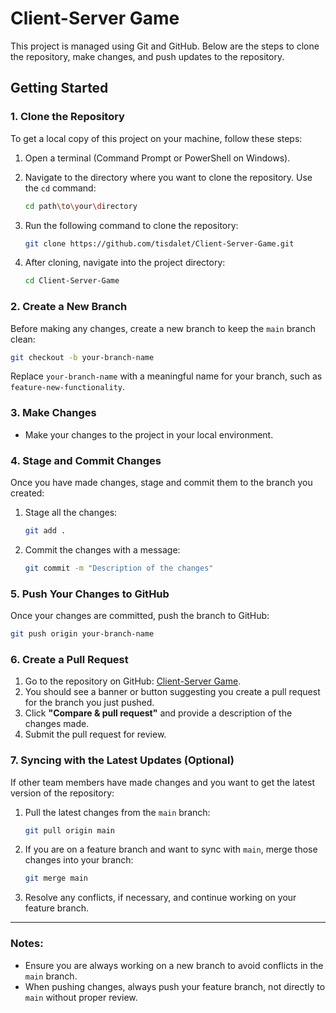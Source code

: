 # Client-Server Game

This project is managed using Git and GitHub. Below are the steps to clone the repository, make changes, and push updates to the repository.

## Getting Started

### 1. Clone the Repository

To get a local copy of this project on your machine, follow these steps:

1. Open a terminal (Command Prompt or PowerShell on Windows).
2. Navigate to the directory where you want to clone the repository. Use the `cd` command:

   ```bash
   cd path\to\your\directory
   ```

3. Run the following command to clone the repository:

   ```bash
   git clone https://github.com/tisdalet/Client-Server-Game.git
   ```

4. After cloning, navigate into the project directory:

   ```bash
   cd Client-Server-Game
   ```

### 2. Create a New Branch

Before making any changes, create a new branch to keep the `main` branch clean:

```bash
git checkout -b your-branch-name
```

Replace `your-branch-name` with a meaningful name for your branch, such as `feature-new-functionality`.

### 3. Make Changes

- Make your changes to the project in your local environment.

### 4. Stage and Commit Changes

Once you have made changes, stage and commit them to the branch you created:

1. Stage all the changes:

   ```bash
   git add .
   ```

2. Commit the changes with a message:

   ```bash
   git commit -m "Description of the changes"
   ```

### 5. Push Your Changes to GitHub

Once your changes are committed, push the branch to GitHub:

```bash
git push origin your-branch-name
```

### 6. Create a Pull Request

1. Go to the repository on GitHub: [Client-Server Game](https://github.com/tisdalet/Client-Server-Game).
2. You should see a banner or button suggesting you create a pull request for the branch you just pushed.
3. Click **"Compare & pull request"** and provide a description of the changes made.
4. Submit the pull request for review.

### 7. Syncing with the Latest Updates (Optional)

If other team members have made changes and you want to get the latest version of the repository:

1. Pull the latest changes from the `main` branch:

   ```bash
   git pull origin main
   ```

2. If you are on a feature branch and want to sync with `main`, merge those changes into your branch:

   ```bash
   git merge main
   ```

3. Resolve any conflicts, if necessary, and continue working on your feature branch.

---

### Notes:
- Ensure you are always working on a new branch to avoid conflicts in the `main` branch.
- When pushing changes, always push your feature branch, not directly to `main` without proper review.
